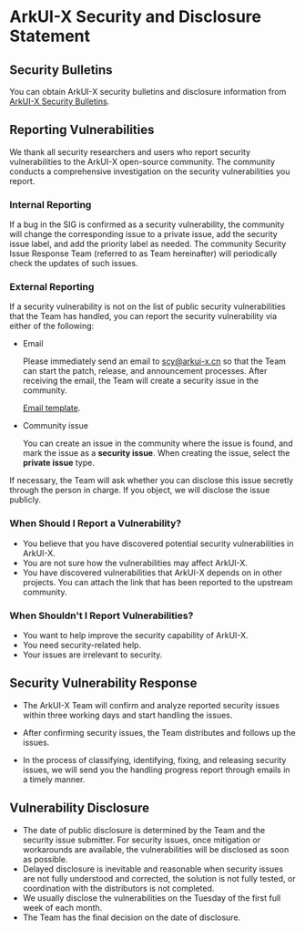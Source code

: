 # ArkUI-X Security and Disclosure Statement

## Security Bulletins

You can obtain ArkUI-X security bulletins and disclosure information from [ArkUI-X Security Bulletins](../security-disclosure/readme.md).

## Reporting Vulnerabilities

We thank all security researchers and users who report security vulnerabilities to the ArkUI-X open-source community. The community conducts a comprehensive investigation on the security vulnerabilities you report.

### Internal Reporting

If a bug in the SIG is confirmed as a security vulnerability, the community will change the corresponding issue to a private issue, add the security issue label, and add the priority label as needed. The community Security Issue Response Team (referred to as Team hereinafter) will periodically check the updates of such issues.

### External Reporting

If a security vulnerability is not on the list of public security vulnerabilities that the Team has handled, you can report the security vulnerability via either of the following:

- Email 

  Please immediately send an email to scy@arkui-x.cn so that the Team can start the patch, release, and announcement processes. After receiving the email, the Team will create a security issue in the community. 

  [Email template](./template-security-bug.md).

- Community issue 

  You can create an issue in the community where the issue is found, and mark the issue as a **security issue**. When creating the issue, select the **private issue** type.

If necessary, the Team will ask whether you can disclose this issue secretly through the person in charge. If you object, we will disclose the issue publicly.

### When Should I Report a Vulnerability?

- You believe that you have discovered potential security vulnerabilities in ArkUI-X.
- You are not sure how the vulnerabilities may affect ArkUI-X.
- You have discovered vulnerabilities that ArkUI-X depends on in other projects. You can attach the link that has been reported to the upstream community.


### When Shouldn't I Report Vulnerabilities?

- You want to help improve the security capability of ArkUI-X.
- You need security-related help.
- Your issues are irrelevant to security.


## Security Vulnerability Response

- The ArkUI-X Team will confirm and analyze reported security issues within three working days and start handling the issues.

- After confirming security issues, the Team distributes and follows up the issues.
- In the process of classifying, identifying, fixing, and releasing security issues, we will send you the handling progress report through emails in a timely manner. 


## Vulnerability Disclosure

- The date of public disclosure is determined by the Team and the security issue submitter. For security issues, once mitigation or workarounds are available, the vulnerabilities will be disclosed as soon as possible.
- Delayed disclosure is inevitable and reasonable when security issues are not fully understood and corrected, the solution is not fully tested, or coordination with the distributors is not completed.
- We usually disclose the vulnerabilities on the Tuesday of the first full week of each month.
- The Team has the final decision on the date of disclosure.
